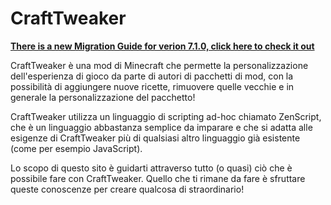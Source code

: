 # CraftTweaker

**[There is a new Migration Guide for verion 7.1.0, click here to check it out](/migrations/migration_7_1_0)**

CraftTweaker è una mod di Minecraft che permette la personalizzazione dell'esperienza di gioco da parte di autori di pacchetti di mod, con la possibilità di aggiungere nuove ricette, rimuovere quelle vecchie e in generale la personalizzazione del pacchetto!

CraftTweaker utilizza un linguaggio di scripting ad-hoc chiamato ZenScript, che è un linguaggio abbastanza semplice da imparare e che si adatta alle esigenze di CraftTweaker più di qualsiasi altro linguaggio già esistente (come per esempio JavaScript).

Lo scopo di questo sito è guidarti attraverso tutto (o quasi) ciò che è possibile fare con CraftTweaker. Quello che ti rimane da fare è sfruttare queste conoscenze per creare qualcosa di straordinario!